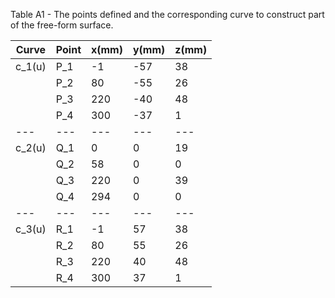 Table A1 - The points defined and the corresponding curve to construct part of the free-form surface.

| Curve | Point | x(mm) | y(mm) | z(mm) |
| --- | --- | --- | --- | --- |
| c_1(u) | P_1 | -1 | -57 | 38 |
|  | P_2 | 80 | -55 | 26 |
|  | P_3 | 220 | -40 | 48 |
|  | P_4 | 300 | -37 | 1 |
| --- | --- | --- | --- | --- |
| c_2(u) | Q_1 | 0 | 0 | 19 |
|  | Q_2 | 58 | 0 | 0 |
|  | Q_3 | 220 | 0 | 39 |
|  | Q_4 | 294 | 0 | 0 |
| --- | --- | --- | --- | --- |
| c_3(u) | R_1 | -1 | 57 | 38 |
|  | R_2 | 80 | 55 | 26 |
|  | R_3 | 220 | 40 | 48 |
|  | R_4 | 300 | 37 | 1 |
